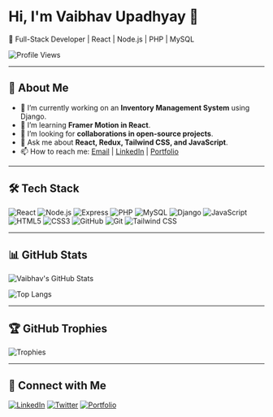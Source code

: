# Hi, I'm Vaibhav Upadhyay 👋
🚀 Full-Stack Developer | React | Node.js | PHP | MySQL

![Profile Views](https://komarev.com/ghpvc/?username=upadhyayvaibhav229&color=blue)

---

## 🚀 About Me
- 🔭 I’m currently working on an **Inventory Management System** using Django.
- 🌱 I’m learning **Framer Motion in React**.
- 👯 I’m looking for **collaborations in open-source projects**.
- 💬 Ask me about **React, Redux, Tailwind CSS, and JavaScript**.
- 📫 How to reach me: [Email](mailto:your-email@example.com) | [LinkedIn](https://linkedin.com/in/yourprofile) | [Portfolio](https://yourportfolio.com)

---

## 🛠 Tech Stack
![React](https://img.shields.io/badge/React-20232A?style=for-the-badge&logo=react&logoColor=61DAFB)
![Node.js](https://img.shields.io/badge/Node.js-43853D?style=for-the-badge&logo=node.js&logoColor=white)
![Express](https://img.shields.io/badge/Express.js-000000?style=for-the-badge&logo=express&logoColor=white)
![PHP](https://img.shields.io/badge/PHP-777BB4?style=for-the-badge&logo=php&logoColor=white)
![MySQL](https://img.shields.io/badge/MySQL-4479A1?style=for-the-badge&logo=mysql&logoColor=white)
![Django](https://img.shields.io/badge/Django-092E20?style=for-the-badge&logo=django&logoColor=white)
![JavaScript](https://img.shields.io/badge/JavaScript-F7DF1E?style=for-the-badge&logo=javascript&logoColor=black)
![HTML5](https://img.shields.io/badge/HTML5-E34F26?style=for-the-badge&logo=html5&logoColor=white)
![CSS3](https://img.shields.io/badge/CSS3-1572B6?style=for-the-badge&logo=css3&logoColor=white)
![GitHub](https://img.shields.io/badge/GitHub-181717?style=for-the-badge&logo=github&logoColor=white)
![Git](https://img.shields.io/badge/Git-F05032?style=for-the-badge&logo=git&logoColor=white)
![Tailwind CSS](https://img.shields.io/badge/TailwindCSS-06B6D4?style=for-the-badge&logo=tailwindcss&logoColor=white)


---

## 📊 GitHub Stats
![Vaibhav's GitHub Stats](https://github-readme-stats.vercel.app/api?username=upadhyayvaibhav229&show_icons=true&theme=radical)

![Top Langs](https://github-readme-stats.vercel.app/api/top-langs/?username=upadhyayvaibhav229&layout=compact&theme=radical)

---

## 🏆 GitHub Trophies
![Trophies](https://github-profile-trophy.vercel.app/?username=upadhyayvaibhav229&theme=darkhub&margin-w=15)

---

## 🔗 Connect with Me
[![LinkedIn](https://img.shields.io/badge/LinkedIn-%230077B5.svg?style=for-the-badge&logo=linkedin&logoColor=white)](https://linkedin.com/in/yourprofile)
[![Twitter](https://img.shields.io/badge/Twitter-%231DA1F2.svg?style=for-the-badge&logo=twitter&logoColor=white)](https://twitter.com/yourprofile)
[![Portfolio](https://img.shields.io/badge/Portfolio-%2312100E.svg?style=for-the-badge&logo=firefox&logoColor=white)](https://yourportfolio.com)
